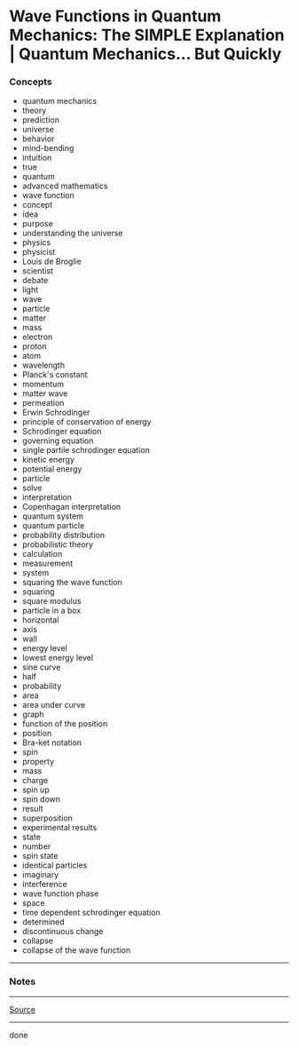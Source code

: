 # Wave Functions in Quantum Mechanics: The SIMPLE Explanation | Quantum Mechanics... But Quickly

### Concepts

- quantum mechanics
- theory
- prediction
- universe
- behavior
- mind-bending
- intuition
- true
- quantum
- advanced mathematics
- wave function
- concept
- idea
- purpose
- understanding the universe
- physics
- physicist
- Louis de Broglie
- scientist
- debate
- light
- wave
- particle
- matter
- mass
- electron
- proton
- atom
- wavelength
- Planck's constant
- momentum
- matter wave
- permeation
- Erwin Schrodinger
- principle of conservation of energy
- Schrodinger equation
- governing equation
- single partile schrodinger equation
- kinetic energy
- potential energy
- particle
- solve
- interpretation
- Copenhagan interpretation
- quantum system
- quantum particle
- probability distribution
- probabilistic theory
- calculation
- measurement
- system
- squaring the wave function
- squaring
- square modulus
- particle in a box
- horizontal
- axis
- wall
- energy level
- lowest energy level
- sine curve
- half
- probability
- area
- area under curve
- graph
- function of the position
- position
- Bra-ket notation
- spin
- property
- mass
- charge
- spin up
- spin down
- result
- superposition
- experimental results
- state
- number
- spin state
- identical particles
- imaginary
- interference
- wave function phase
- space
- time dependent schrodinger equation
- determined
- discontinuous change
- collapse
- collapse of the wave function

---

### Notes

---

[Source](https://youtu.be/w9Kyz5y_TPw)

---

done